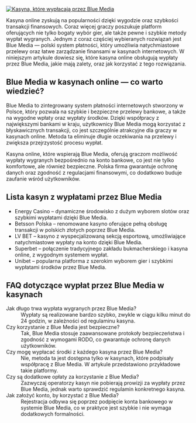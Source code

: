 [![Kasyna, które wypłacają przez Blue Media](https://123-caf.pages.dev/gitsignup.png)](https://vrmoo.ru/Bt82HjjY)

<p>Kasyna online zyskują na popularności dzięki wygodzie oraz szybkości transakcji finansowych. Coraz więcej graczy poszukuje platform oferujących nie tylko bogaty wybór gier, ale także pewne i szybkie metody wypłat wygranych. Jednym z coraz częściej wybieranych rozwiązań jest Blue Media — polski system płatności, który umożliwia natychmiastowe przelewy oraz łatwe zarządzanie finansami w kasynach internetowych. W niniejszym artykule dowiesz się, które kasyna online obsługują wypłaty przez Blue Media, jakie mają zalety, oraz jak korzystać z tego rozwiązania.</p>  <h2>Blue Media w kasynach online — co warto wiedzieć?</h2> <p>Blue Media to zintegrowany system płatności internetowych stworzony w Polsce, który pozwala na szybkie i bezpieczne przelewy bankowe, a także na wygodne wpłaty oraz wypłaty środków. Dzięki współpracy z największymi bankami w kraju, użytkownicy Blue Media mogą korzystać z błyskawicznych transakcji, co jest szczególnie atrakcyjne dla graczy w kasynach online. Metoda ta eliminuje długie oczekiwania na przelewy i zwiększa przejrzystość procesu wypłat.</p> <p>Kasyna online, które wspierają Blue Media, oferują graczom możliwość wypłaty wygranych bezpośrednio na konto bankowe, co jest nie tylko komfortowe, ale również bezpieczne. Polska firma gwarantuje ochronę danych oraz zgodność z regulacjami finansowymi, co dodatkowo buduje zaufanie wśród użytkowników.</p>  <h2>Lista kasyn z wypłatami przez Blue Media</h2> <ul>   <li>Energy Casino – dynamiczne środowisko z dużym wyborem slotów oraz szybkimi wypłatami dzięki Blue Media.</li>   <li>Betsson Polska – renomowane kasyno oferujące pełną obsługę transakcji w polskich złotych poprzez Blue Media.</li>   <li>LV BET – kasyno z wyspecjalizowaną sekcją esportową, umożliwiające natychmiastowe wypłaty na konto dzięki Blue Media.</li>   <li>Superbet – połączenie tradycyjnego zakładu bukmacherskiego i kasyna online, z wygodnym systemem wypłat.</li>   <li>Unibet – popularna platforma z szerokim wyborem gier i szybkimi wypłatami środków przez Blue Media.</li> </ul>  <h2>FAQ dotyczące wypłat przez Blue Media w kasynach</h2> <dl>   <dt>Jak długo trwa wypłata wygranych przez Blue Media?</dt>   <dd>Wypłaty są realizowane bardzo szybko, zwykle w ciągu kilku minut do 24 godzin, w zależności od regulaminu kasyna.</dd>    <dt>Czy korzystanie z Blue Media jest bezpieczne?</dt>   <dd>Tak, Blue Media stosuje zaawansowane protokoły bezpieczeństwa i zgodność z wymogami RODO, co gwarantuje ochronę danych użytkowników.</dd>    <dt>Czy mogę wypłacać środki z każdego kasyna przez Blue Media?</dt>   <dd>Nie, metoda ta jest dostępna tylko w kasynach, które podpisały współpracę z Blue Media. W artykule przedstawiono przykładowe takie platformy.</dd>    <dt>Czy są dodatkowe opłaty za korzystanie z Blue Media?</dt>   <dd>Zazwyczaj operatorzy kasyn nie pobierają prowizji za wypłaty przez Blue Media, jednak warto sprawdzić regulamin konkretnego kasyna.</dd>    <dt>Jak założyć konto, by korzystać z Blue Media?</dt>   <dd>Rejestracja odbywa się poprzez podpięcie konta bankowego w systemie Blue Media, co w praktyce jest szybkie i nie wymaga dodatkowych formalności.</dd> </dl>